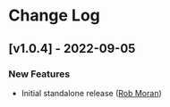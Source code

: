 # Change Log

## [v1.0.4] - 2022-09-05

### New Features

- Initial standalone release ([Rob Moran](https://github.com/thegecko))
